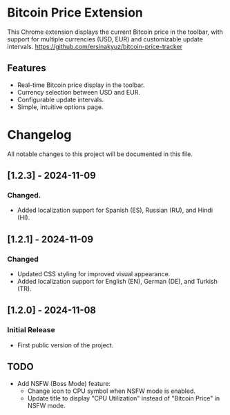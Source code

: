 # Bitcoin Price Extension

This Chrome extension displays the current Bitcoin price in the toolbar, with support for multiple currencies (USD, EUR) and customizable update intervals.
https://github.com/ersinakyuz/bitcoin-price-tracker


## Features
- Real-time Bitcoin price display in the toolbar.
- Currency selection between USD and EUR.
- Configurable update intervals.
- Simple, intuitive options page.


# Changelog

All notable changes to this project will be documented in this file.
## [1.2.3] - 2024-11-09
### Changed.
- Added localization support for Spanish (ES), Russian (RU), and Hindi (HI).

## [1.2.1] - 2024-11-09
### Changed
- Updated CSS styling for improved visual appearance.
- Added localization support for English (EN), German (DE), and Turkish (TR).

## [1.2.0] - 2024-11-08
### Initial Release
- First public version of the project.



## TODO
- Add NSFW (Boss Mode) feature:
  - Change icon to CPU symbol when NSFW mode is enabled.
  - Update title to display "CPU Utilization" instead of "Bitcoin Price" in NSFW mode.
